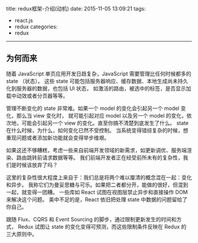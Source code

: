 title: redux框架-介绍(动机)
date: 2015-11-05 13:09:21
tags:
  - react.js
  - redux
categories:
  - redux
---

## 为何而来

随着 JavaScript 单页应用开发日趋复杂，JavaScript 需要管理比任何时候都多的 state （状态）。
这些 state 可能包括服务器响应、缓存数据、本地生成尚未持久化到服务器的数据，也包括 UI 状态，
如激活的路由，被选中的标签，是否显示加载中动效或者分页器等等。

管理不断变化的 state 非常难。如果一个 model 的变化会引起另一个 model 变化，那么当 view 变化时，
就可能引起对应 model 以及另一个 model 的变化，依次地，可能会引起另一个 view 的变化。直至你搞不清楚到底发生了什么。
state 在什么时候，为什么，如何变化已然不受控制。 当系统变得错综复杂的时候，想重现问题或者添加新功能就会变得举步维艰。

如果这还不够糟糕，考虑一些来自前端开发领域的新需求，如更新调优、服务端渲染、路由跳转前请求数据等等。
我们前端开发者正在经受前所未有的复杂性，我们是时候该放弃了吗？

这里的复杂性很大程度上来自于：我们总是将两个难以厘清的概念混在一起：变化和异步。 
我称它们为曼妥思糖与可乐。如果把二者都分开，能做的很好，但混到一起，就变得一团糟。
一些库如 React 试图在视图层禁止异步和直接操作 DOM 来解决这个问题。
美中不足的是，React 依旧把处理 state 中数据的问题留给了你自己。

跟随 Flux、CQRS 和 Event Sourcing 的脚步，通过限制更新发生的时间和方式，
Redux 试图让 state 的变化变得可预测，而这些限制条件反映在 Redux 的 三大原则中。